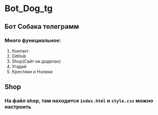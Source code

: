 # Bot_Dog_tg

## Бот Собака телеграмм

### Много функциальное:
1. Контакт
2. GitHub
3. Shop(Сайт не доделан)
4. Угадай
5. Крестики и Нолики

## Shop

### На файл shop, там находится  `index.html` и `style.css` можно настроить 
  